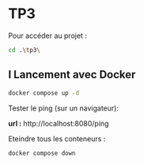 # TP3 

Pour accéder au projet :
```bash
cd .\tp3\
```

## I Lancement avec Docker
```bash
docker compose up -d
```
Tester le ping (sur un navigateur):

__url :__ http://localhost:8080/ping

Eteindre tous les conteneurs :
```bash
docker compose down
```